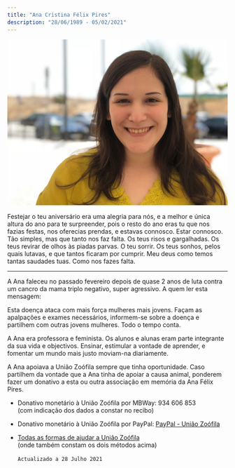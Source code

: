 ```yaml
---
title: "Ana Cristina Félix Pires"
description: "28/06/1989 - 05/02/2021"
---
```


![Foto de Ana Félix Pires](./images/ana.png)

Festejar o teu aniversário era uma alegria para nós, e a melhor e única altura do ano para te surpreender, pois o resto do ano eras tu que nos fazias festas, nos oferecias prendas, e estavas connosco. Estar connosco. Tão simples, mas que tanto nos faz falta. Os teus risos e gargalhadas. Os teus revirar de olhos às piadas parvas. O teu sorrir. Os teus sonhos, pelos quais lutavas, e que tantos ficaram por cumprir. Meu deus como temos tantas saudades tuas. Como nos fazes falta.

----

A Ana faleceu no passado fevereiro depois de quase 2 anos de luta contra um cancro da mama triplo negativo, super agressivo. A quem ler esta mensagem:

Esta doença ataca com mais força mulheres mais jovens. Façam as apalpações e exames necessários, informem-se sobre a doença e partilhem com outras jovens mulheres. Todo o tempo conta.

A Ana era professora e feminista. Os alunos e alunas eram parte integrante da sua vida e objectivos. Ensinar, estimular a vontade de aprender, e fomentar um mundo mais justo moviam-na diariamente. 

A Ana apoiava a União Zoófila sempre que tinha oportunidade. Caso partilhem da vontade que a Ana tinha de apoiar a causa animal, ponderem fazer um donativo a esta ou outra associação em memória da Ana Félix Pires. 

* Donativo monetário à União Zoófila por MBWay: 934 606 853  
  (com indicação dos dados a constar no recibo)
* Donativo monetário à União Zoófila por PayPal: [PayPal - União Zoófila](https://www.paypal.com/paypalme/uniaozoofila/)
* [Todas as formas de ajudar a União Zoófila](http://www.uniaozoofila.org/ajudar/)  
  (onde também constam os dois métodos acima)
  
  
  
  `Actualizado a 28 Julho 2021`
